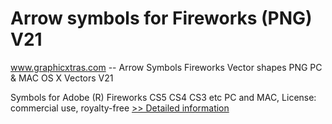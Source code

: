 # Arrow symbols for Fireworks (PNG) V21
www.graphicxtras.com -- Arrow Symbols Fireworks Vector shapes PNG PC & MAC OS X Vectors V21

Symbols for Adobe (R) Fireworks CS5 CS4 CS3 etc PC and MAC, License: commercial use, royalty-free
[>> Detailed information](https://secure.shareit.com/shareit/product.html?productid=300468995&affiliateid=200057808)